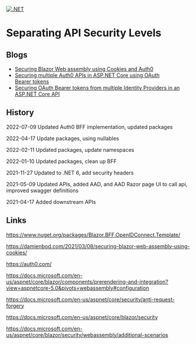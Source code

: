 [![.NET](https://github.com/damienbod/SeparatingApisPerSecurityLevel/actions/workflows/dotnet.yml/badge.svg)](https://github.com/damienbod/SeparatingApisPerSecurityLevel/actions/workflows/dotnet.yml)

# Separating API Security Levels

## Blogs

- [Securing Blazor Web assembly using Cookies and Auth0](https://damienbod.com/2021/04/12/securing-blazor-web-assembly-using-cookies-and-auth0/)
- [Securing multiple Auth0 APIs in ASP.NET Core using OAuth Bearer tokens](https://damienbod.com/2021/04/19/securing-multiple-auth0-apis-in-asp-net-core-using-oauth-bearer-tokens/)
- [Securing OAuth Bearer tokens from multiple Identity Providers in an ASP.NET Core API](https://damienbod.com/2021/05/17/securing-multiple-identity-provider-oauth-bearer-tokens-in-an-asp-net-core-api/)

## History

2022-07-09 Updated Auth0 BFF implementation, updated packages

2022-04-17 Update packages, using nullables

2022-02-11 Updated packages, update namespaces

2022-01-10 Updated packages, clean up BFF

2021-11-27 Updated to .NET 6, add security headers

2021-05-09 Updated APIs, added AAD, and AAD Razor page UI to call api, improved swagger definitions

2021-04-17 Added downstream APIs

## Links

https://www.nuget.org/packages/Blazor.BFF.OpenIDConnect.Template/

https://damienbod.com/2021/03/08/securing-blazor-web-assembly-using-cookies/

https://auth0.com/

https://docs.microsoft.com/en-us/aspnet/core/blazor/components/prerendering-and-integration?view=aspnetcore-5.0&pivots=webassembly#configuration

https://docs.microsoft.com/en-us/aspnet/core/security/anti-request-forgery

https://docs.microsoft.com/en-us/aspnet/core/blazor/security

https://docs.microsoft.com/en-us/aspnet/core/blazor/security/webassembly/additional-scenarios
